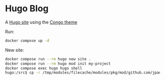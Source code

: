 # Hugo Blog

A [Hugo site](https://gohugo.io/) using the [Congo theme](https://github.com/jpanther/congo)

Run:

```sh
docker compose up -d
```

New site:

```sh
docker compose run --rm hugo new site .
docker compose run --rm hugo mod init my-project
docker compose exec hugo hugo shell
hugo:/src$ cp -r /tmp/modules/filecache/modules/pkg/mod/github.com/jpanther/congo/v2@v2.4.2/config/_default/* /src/config/_default/
```
